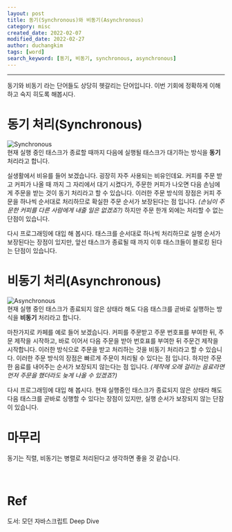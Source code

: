 ```yaml
---
layout: post
title: 동기(Synchronous)와 비동기(Asynchronous)
category: misc
created_date: 2022-02-07
modified_date: 2022-02-27
author: duchangkim
tags: [word]
search_keyword: [동기, 비동기, synchronous, asynchronous]
---
```

***

동기와 비동기 라는 단어들도 상당히 헷갈리는 단어입니다. 이번 기회에 정확하게 이해하고 숙지 히도록 해봅시다.

# 동기 처리(Synchronous)
![Synchronous](https://user-images.githubusercontent.com/68454100/152805217-ade73740-8d8f-4ad5-abb2-9ff4a78565a8.png)  
현재 실행 중인 태스크가 종료할 때까지 다음에 실행될 태스크가 대기하는 방식을 **동기** 처리라고 합니다.  

실생활에서 비유를 들어 보겠습니다. 굉장히 자주 사용되는 비유인데요. 커피를 주문 받고 커피가 나올 때 까지 그 자리에서 대기 시켰다가, 주문한 커피가 나오면 다음 손님에게 주문을 받는 것이 동기 처리라고 할 수 있습니다. 이러한 주문 방식의 장점은 커피 주문을 하나씩 순서대로 처리하므로 확실한 주문 순서가 보장된다는 점 입니다. *(손님이 주문한 커피를 다른 사람에게 내줄 일은 없겠죠?)*  하지만 주문 한개 외에는 처리할 수 없는 단점이 있습니다.

다시 프로그래밍에 대입 해 봅시다. 태스크를 순서대로 하나씩 처리하므로 실행 순서가 보장된다는 장점이 있지만, 앞선 태스크가 종료될 때 까지 이후 태스크들이 블로킹 된다는 단점이 있습니다.

# 비동기 처리(Asynchronous)
![Asynchronous](https://user-images.githubusercontent.com/68454100/152805300-e56b0247-8f10-476e-9918-0f79cdf02cf1.png)  
현재 실행 중인 태스크가 종료되지 않은 상태라 해도 다음 태스크를 곧바로 실행하는 방식을 **비동기** 처리라고 합니다.  


마찬가지로 카페를 예로 들어 보겠습니다. 커피를 주문받고 주문 번호표를 부여한 뒤, 주문 제작을 시작하고, 바로 이어서 다음 주문을 받아 번호표를 부여한 뒤 주문건 제작을 시작합니다. 이러한 방식으로 주문을 받고 처리하는 것을 비동기 처리라고 할 수 있습니다. 이러한 주문 방식의 장점은 빠르게 주문이 처리될 수 있다는 점 입니다. 하지만 주문한 음료를 내어주는 순서가 보장되지 않는다는 점 입니다. *(제작에 오래 걸리는 음료라면 먼저 주문을 했더라도 늦게 나올 수 있겠죠?)*

다시 프로그래밍에 대입 해 봅시다. 현재 실행중인 태스크가 종료되지 않은 상태라 해도 다음 태스크를 곧바로 싱행할 수 있다는 장점이 있지만, 실행 순서가 보장되지 않는 단잠이 있습니다.

# 마무리
동기는 직렬, 비동기는 병렬로 처리된다고 생각하면 좋을 것 같습니다.
<br />
<br />
<br />
# Ref
도서: 모던 자바스크립트 Deep Dive